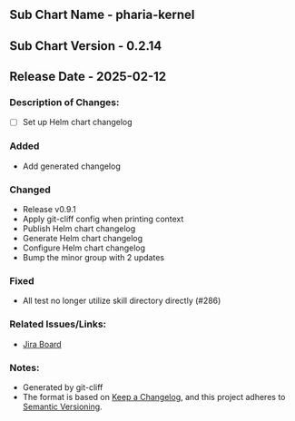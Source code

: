 ## Sub Chart Name - pharia-kernel
## Sub Chart Version - 0.2.14
## Release Date - 2025-02-12

### Description of Changes:

- [ ] Set up Helm chart changelog

### Added

- Add generated changelog

### Changed

- Release v0.9.1
- Apply git-cliff config when printing context
- Publish Helm chart changelog
- Generate Helm chart changelog
- Configure Helm chart changelog
- Bump the minor group with 2 updates

### Fixed

- All test no longer utilize skill directory directly (#286)

### Related Issues/Links:
- [Jira Board](https://aleph-alpha.atlassian.net/jira/software/projects/PK/boards/160)

### Notes:
- Generated by git-cliff
- The format is based on [Keep a Changelog](https://keepachangelog.com/en/1.0.0/),
and this project adheres to [Semantic Versioning](https://semver.org/spec/v2.0.0.html).
